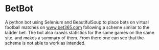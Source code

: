 BetBot
======

A python bot using Selenium and BeautifulSoup to place bets on virtual football matches on www.bet365.com following a scheme similar to the ladder bet. The bot also crawls statistics for the same games on the same site, and makes a summary of them. From there one can see that the scheme is not able to work as intended.
